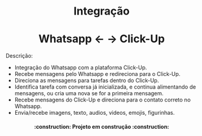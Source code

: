 <div>
    <h1 align="center"> Integração </h1>
    <h1 align="center"> Whatsapp <- -> Click-Up </h1>
</div>

Descrição:

* Integração do Whatsapp com a plataforma Click-Up.
* Recebe mensagens pelo Whatsapp e redireciona para o Click-Up.
* Direciona as mensagens para tarefas dentro do Click-Up.
* Identifica tarefa com conversa já inicializada, e continua alimentando de mensagens, ou cria uma nova se for a primeira mensagem.
* Recebe mensagens do Click-Up e direciona para o contato correto no Whatsapp.
* Envia/recebe imagens, texto, audios, videos, emojis, figurinhas.


<h4 align="center"> 
    :construction:  Projeto em construção  :construction:
</h4>
